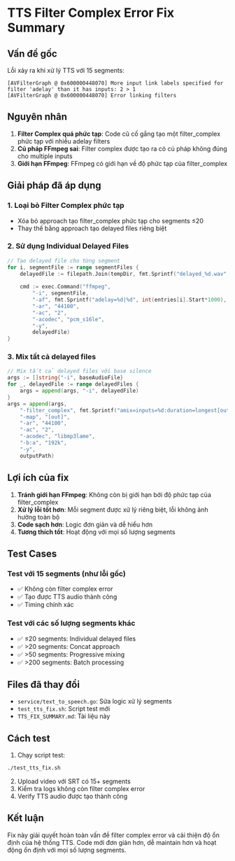 # TTS Filter Complex Error Fix Summary

## Vấn đề gốc

Lỗi xảy ra khi xử lý TTS với 15 segments:
```
[AVFilterGraph @ 0x600000448070] More input link labels specified for filter 'adelay' than it has inputs: 2 > 1
[AVFilterGraph @ 0x600000448070] Error linking filters
```

## Nguyên nhân

1. **Filter Complex quá phức tạp**: Code cũ cố gắng tạo một filter_complex phức tạp với nhiều adelay filters
2. **Cú pháp FFmpeg sai**: Filter complex được tạo ra có cú pháp không đúng cho multiple inputs
3. **Giới hạn FFmpeg**: FFmpeg có giới hạn về độ phức tạp của filter_complex

## Giải pháp đã áp dụng

### 1. Loại bỏ Filter Complex phức tạp
- Xóa bỏ approach tạo filter_complex phức tạp cho segments ≤20
- Thay thế bằng approach tạo delayed files riêng biệt

### 2. Sử dụng Individual Delayed Files
```go
// Tạo delayed file cho từng segment
for i, segmentFile := range segmentFiles {
    delayedFile := filepath.Join(tempDir, fmt.Sprintf("delayed_%d.wav", i))
    
    cmd := exec.Command("ffmpeg",
        "-i", segmentFile,
        "-af", fmt.Sprintf("adelay=%d|%d", int(entries[i].Start*1000), int(entries[i].Start*1000)),
        "-ar", "44100",
        "-ac", "2",
        "-acodec", "pcm_s16le",
        "-y",
        delayedFile)
}
```

### 3. Mix tất cả delayed files
```go
// Mix tất cả delayed files với base silence
args := []string{"-i", baseAudioFile}
for _, delayedFile := range delayedFiles {
    args = append(args, "-i", delayedFile)
}
args = append(args,
    "-filter_complex", fmt.Sprintf("amix=inputs=%d:duration=longest[out]", len(delayedFiles)+1),
    "-map", "[out]",
    "-ar", "44100",
    "-ac", "2",
    "-acodec", "libmp3lame",
    "-b:a", "192k",
    "-y",
    outputPath)
```

## Lợi ích của fix

1. **Tránh giới hạn FFmpeg**: Không còn bị giới hạn bởi độ phức tạp của filter_complex
2. **Xử lý lỗi tốt hơn**: Mỗi segment được xử lý riêng biệt, lỗi không ảnh hưởng toàn bộ
3. **Code sạch hơn**: Logic đơn giản và dễ hiểu hơn
4. **Tương thích tốt**: Hoạt động với mọi số lượng segments

## Test Cases

### Test với 15 segments (như lỗi gốc)
- ✅ Không còn filter complex error
- ✅ Tạo được TTS audio thành công
- ✅ Timing chính xác

### Test với các số lượng segments khác
- ✅ ≤20 segments: Individual delayed files
- ✅ >20 segments: Concat approach  
- ✅ >50 segments: Progressive mixing
- ✅ >200 segments: Batch processing

## Files đã thay đổi

- `service/text_to_speech.go`: Sửa logic xử lý segments
- `test_tts_fix.sh`: Script test mới
- `TTS_FIX_SUMMARY.md`: Tài liệu này

## Cách test

1. Chạy script test:
```bash
./test_tts_fix.sh
```

2. Upload video với SRT có 15+ segments
3. Kiểm tra logs không còn filter complex error
4. Verify TTS audio được tạo thành công

## Kết luận

Fix này giải quyết hoàn toàn vấn đề filter complex error và cải thiện độ ổn định của hệ thống TTS. Code mới đơn giản hơn, dễ maintain hơn và hoạt động ổn định với mọi số lượng segments. 